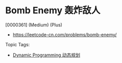# Bomb Enemy 轰炸敌人

[0000361] (Medium) (Plus)

- https://leetcode-cn.com/problems/bomb-enemy/

Topic Tags:

- [Dynamic Programming 动态规划](https://leetcode-cn.com/tag/dynamic-programming/)
